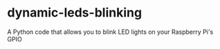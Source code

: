 # dynamic-leds-blinking
A Python code that allows you to blink LED lights on your Raspberry Pi's GPIO

